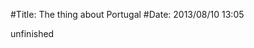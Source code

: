 #Title: The thing about Portugal
#Date: 2013/08/10 13:05

unfinished

<!--

You are Portuguese and this is your life. You sail. It's what you do. You stepped into this boat and you now sail. You do this because you have no other choice. You are drawn to the difficulties and almost certain death of sailing the high seas because you need to breath. You are pushed away by a suffocating country and culture. The land you leave behind is the safety that spirals into the prison of contempt of just living another day. The seas and hardship of sailing is the incentive you need to unlock all the excitement and fruitfulness you know is within you. The land you are searching for is the unrealistic fantasy of the nation you left behind. You abandon something in search for an idealised version of it, something you know doesn't exist, something you know you'll probably die searching for, something clearly impossible to reach. Yet, you wave goodbye the people, the mountains, the memories, the familiarity, the sun and go. You go in fear of your choice, knowing very well it's probably the most stupid thing you could ever do. You go because it's a cheap trade for the hole you'd call home and learn to appreciate. You go so your dying breath is not a curse to your cowardice. You go because you know it's your path. You go because you see it in the eyes of those you stayed, they would have gone too. You go because you need to miss your home, you feed on the melancholia, it's strengthens you. You go because one day you will come back.

Many things Portuguese people inherently know about themselves but are rarely aware of. You see these things only when you go outside because suddenly they are missing in the foreign people you meet. It is very strange, it's almost surprising to find that void of warmth you took for granted. You see it in the way you give all you've got, while those strangers do it out of duty, commitment, expectation, compromise. It looks fake and superfluous, like they don't believe in what they are doing. That's why they don't fight about it, for them it's just a job; for you it's your sweat and pain, so people better recognise it or not undermine it, at the very least. Give Portugal a common goal and things work, give it freedom to choose one and nothing is accomplished. My goal is certainly more significant than yours, so why are you wasting time on your goal? Things evolve from there very rapidly to a slow simmering self destruction that never ends.

It would be wise for people, portuguese people in particular, to be aware of a few things about Portugal. Portuguese people know these things, they are just rarely aware of them.

The first things about Portugal is that it's identity is grounded on contradiction.

Portugal is eternal. Not in the formal sense of the word but in the cultural sense. The country will die, probably the spanish will take over. I'm amazing they only manage to do it for 60 years, which either speaks much of the portuguese or not so much of the spanish, you pick.

We need leadership. If don't have it, then everyone is the leader, everyone has the best idea to get things done better and everyone else is wrong. Once we get a leader, he is doomed to be replaced. He himself is a portuguese and he also screws up. Either that, or he is killed in battle in north africa and is missed eternally.

It is the people of Portugal who is in charge of the country. Over and over throughout history, this was proven truth. Rulers and ruled, take advantage of this, it is in your best interest.

It's best to accept the contradiction of the portuguese. Those that did, thrived. Those that struggle with it, withered in mediocracy. Most portuguese don't accept it, so mediocracy abounds. This is the first contradiction: we need mediocracy to excel, we need portuguese people to be refuse their identity in order for a few to break out and raise to the challenges of the day. In fact, doesn't really mean that we need mediocracy, it's just an expression of the self-balancing system of the portuguese culture.
 -->